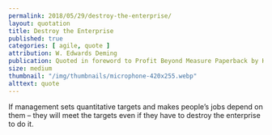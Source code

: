 ```yaml
---
permalink: 2018/05/29/destroy-the-enterprise/
layout: quotation
title: Destroy the Enterprise
published: true
categories: [ agile, quote ]
attribution: W. Edwards Deming
publication: Quoted in foreword to Profit Beyond Measure Paperback by H. Thomas Johnson and Anders Broms
size: medium
thumbnail: "/img/thumbnails/microphone-420x255.webp"
alttext: quote
---
```


If management sets quantitative targets and makes people’s jobs depend on them – they will 
meet the targets even if they have to destroy the enterprise to do it.
